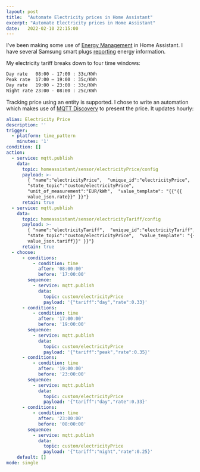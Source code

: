 ```yaml
---
layout: post
title:  "Automate Electricity prices in Home Assistant"
excerpt: "Automate Electricity prices in Home Assistant"
date:   2022-02-10 22:15:00
---
```


I've been making some use of [Energy Management](https://www.home-assistant.io/blog/2021/08/04/home-energy-management/) in Home Assistant. I have several Samsung smart plugs [reporting](https://rianoc.github.io/2021/08/25/Samsung-Engery/) energy information.

My electricity tariff breaks down to four time windows:

```txt
Day rate   08:00 - 17:00 : 33c/KWh
Peak rate  17:00 – 19:00 : 35c/KWh
Day rate   19:00 - 23:00 : 33c/KWh
Night rate 23:00 - 08:00 : 25c/KWh
```

Tracking price using an entity is supported. I chose to write an automation which makes use of [MQTT Discovery](https://www.home-assistant.io/docs/mqtt/discovery/) to present the price. It updates hourly:

```yaml
alias: Electricity Price
description: ''
trigger:
  - platform: time_pattern
    minutes: '1'
condition: []
action:
  - service: mqtt.publish
    data:
      topic: homeassistant/sensor/electricityPrice/config
      payload: >-
        { "name":"electricityPrice",  "unique_id":"electricityPrice", 
        "state_topic":"custom/electricityPrice", 
        "unit_of_measurement":"EUR/kWh",  "value_template": "{{"{{
        value_json.rate}}" }}"}
      retain: true
  - service: mqtt.publish
    data:
      topic: homeassistant/sensor/electricityTariff/config
      payload: >-
        { "name":"electricityTariff",  "unique_id":"electricityTariff", 
        "state_topic":"custom/electricityPrice",  "value_template": "{{"{{
        value_json.tariff}}" }}"}
      retain: true
  - choose:
      - conditions:
          - condition: time
            after: '08:00:00'
            before: '17:00:00'
        sequence:
          - service: mqtt.publish
            data:
              topic: custom/electricityPrice
              payload: '{"tariff":"day","rate":0.33}'
      - conditions:
          - condition: time
            after: '17:00:00'
            before: '19:00:00'
        sequence:
          - service: mqtt.publish
            data:
              topic: custom/electricityPrice
              payload: '{"tariff":"peak","rate":0.35}'
      - conditions:
          - condition: time
            after: '19:00:00'
            before: '23:00:00'
        sequence:
          - service: mqtt.publish
            data:
              topic: custom/electricityPrice
              payload: '{"tariff":"day","rate":0.33}'
      - conditions:
          - condition: time
            after: '23:00:00'
            before: '08:00:00'
        sequence:
          - service: mqtt.publish
            data:
              topic: custom/electricityPrice
              payload: '{"tariff":"night","rate":0.25}'
    default: []
mode: single
```

